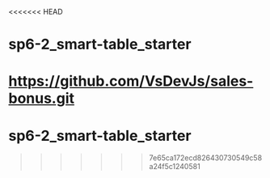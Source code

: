 <<<<<<< HEAD
# sp6-2_smart-table_starter
https://github.com/VsDevJs/sales-bonus.git
=======
# sp6-2_smart-table_starter
>>>>>>> 7e65ca172ecd826430730549c58a24f5c1240581
